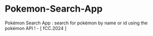 # Pokemon-Search-App
Pokémon Search App :  search for pokémon by name or id using the pokémon API ! - [ fCC.2024 ] 
